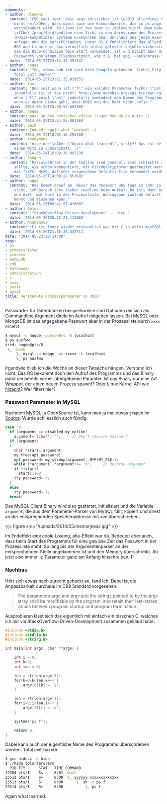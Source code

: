 ```yaml
---
comments:
- author: Clemens
  content: "C99 sagt zwar, dass argv editierbar ist \u2013 allerdings muss das noch
    nicht hei\xDFen, dass damit auch die Kommandozeile, die in ps angezeigt wird auch
    ver\xE4ndert wird. In Linux ist das zwar so implementiert (man bekommt also quasi
    \xFCber /proc/$pid/cmdline eine Sicht in den Adressraum des Prozesses), andere
    (POSIX-kompatible) Systeme k\xF6nnten aber durchaus bei jedem execve(2) eine Kopie
    anlegen und die zur\xFCckgeben. Unter OS X funktioniert das allerdings auch, unter
    BSD und Linux hast dus vermutlich selbst getestet.\n\nDie sicherste Variante,
    die die Race-Condition beim Start vermeidet, ist und bleibt aber das Lesen des
    Passworts von einem Filedeskriptor, wie z.B. bei gpg --passphrase-fd."
  date: '2014-05-23T23:14:33.352542'
- author: noqqe
  content: "Yep, sowas hab ich auch beim Googeln gefunden. Siehe\_http://stackoverflow.com/questions/3830823/hiding-secret-from-command-line-parameter-on-unix.
    Total gut! Danke!"
  date: '2014-05-23T23:21:35.819351'
- author: tux.
  content: "Und seit wann ist \"f\" ein valider Parameter f\xFCr \"ps\"? Unter OpenBSD
    jedenfalls ist er das nicht: http://www.openbsd.org/cgi-bin/man.cgi?query=ps\n\nAuch
    ohne \"f\" zeigt \"ps\" jedenfalls zumindest den Namen des Programms an:\n\nhttps://www.dropbox.com/s/n65ikfx0idde4zw/2014-05-24-004028_1024x768_scrot.png\n\nSch\xF6n,
    wenn es unter Linux geht, aber UNIX mag das halt nicht.\nTja."
  date: '2014-05-23T23:50:59.692086'
- author: noqqe
  content: muss an dem komischen editor liegen den du da nutzt ;)
  date: '2014-05-23T23:54:55.581969'
- author: Vain
  content: Indeed, again what learned! :)
  date: '2014-05-24T10:02:16.255188'
- author: Anonymous
  content: "nice one!\nAber \"Again what learned\", srsly?! Das ist selbst f\xFCr
    einen Witz zu schmerzhaft. :("
  date: '2014-05-24T16:09:30.897238'
- author: Shogun
  content: "Passw\xF6rter in der Cmdline sind generell eine schlechte Idee. Entweder
    sollte, wie schon kommentiert, mit Filedeskriptoren gearbeitet werden oder z.B.
    das f\xFCr MySQL daf\xFCr vorgesehene Defaults-File verwendet werden."
  date: '2014-05-25T14:00:27.553601'
- author: noqqe
  content: "Das kommt drauf an. Bevor das Passwort 365 Tage im Jahr in einem File
    steht, \xFCbergeb ichs lieber readline beim Aufruf. Da ists dann nur im Memory
    und evtl. mal kurz in der Prozessliste. Wohingegen iwelche default-files jeder
    kennt und einsehen kann."
  date: '2014-05-26T09:42:57.416607'
- author: Geier
  content: '"StackOverflow-Driven-Development" -- nice.'
  date: '2014-05-26T20:22:21.112065'
- author: Anonymous
  content: "Es ist immer wieder erstaunlich was mit C so alles m\xF6glich ist..."
  date: '2014-05-26T21:16:33.342711'
date: '2014-05-23T20:14:00'
tags:
- ps
- prozesslisten
- process
- mongodb
- c99
- databases
- administration
- c
- unix
- posix
- mysql
title: Versteckte Prozessparameter in UNIX
---
```


Passwörter für Datenbanken beispielsweise sind Optionen die sich als Commandline Argument direkt im Aufruf mitgeben lassen.
Bei MySQL oder MongoDB ist das angegebene Passwort aber in der Prozessliste durch `xxxx` ersetzt.

``` bash
$ mysql -u noqqe -ppassw0rd -h localhost
$ ps auxfww
sshd: noqqe@pts/0
 \_ -bash
     \_ mysql -u noqqe -px xxxxx -h localhost
     \_ ps auxfww
```

Irgendwie blieb ich die Woche an dieser Tatsache hängen. Verstand ich nicht.
Das OS bekommt doch den Aufruf des Programms und das Binary parst die bereits
vorher übergebenen Paramter. Ist das Binary nur eine Art Wrapper, der einen neuen
Prozess spawnt? Oder Linux Kernel API wie [hidepid](https://www.kernel.org/doc/Documentation/filesystems/proc.txt)?
Wer filtert hier?

### Passwort Parameter in MySQL

Nachdem MySQL ja OpenSource ist, kann man ja mal etwas `grep`en im [Source](http://bazaar.launchpad.net/~mysql/mysql-server/5.5/view/head:/client/mysql.cc#L1734).
Wurde schliesslich auch fündig.

``` cpp
case 'p':
  if (argument == disabled_my_option)
    argument= (char*) "";     // Don't require password
  if (argument)
  {
    char *start= argument;
    my_free(opt_password);
    opt_password= my_strdup(argument, MYF(MY_FAE));
    while (*argument) *argument++= 'x';     // Destroy argument
    if (*start)
      start[1]=0 ;
    tty_password= 0;
  }
  else
    tty_password= 1;
  break;
```

Das MySQL Client Binary wird also gestartet, initialisiert und die Variable `argument`, die aus dem Parameter-Parser von MySQL fällt, kopiert und
direkt an der entsprechenden Speicheraddresse mit `x`en überschrieben.

{{< figure src="/uploads/2014/05/memoryloss.jpg" >}}

Im Endeffekt eine coole Lösung, aha-Effekt war da. Bedeutet aber auch, dass beim
Start des Programms für eine gewisse Zeit das Passwort in der Prozessliste
steht. So lang bis der Argumentenparser an der entsprechenden Stelle angekommen ist und
den Memory überschreibt. Ab jetzt also immer `-p` Parameter ganz am Anfang hinschreiben :P

### Nachbau

Hört sich etwas nach zurecht gehackt an, fand ich. Dabei ist die Anpassbarkeit
durchaus im C99 Standard vorgesehen.

> The parameters argc and argv and the strings pointed to by the argv array
> shall be modifiable by the program, and retain their last-stored values
> between program startup and program termination.

Ausprobieren lässt sich das eigentlich mit einfach ein bisschen C, welches ich mir
via StackOverflow-Driven-Development zusammen geklaut habe.

``` c
#include <stdio.h>
#include <stdlib.h>
#include <string.h>

int main(int argc, char **argv) {

    int i = 0;
    int k=0;
    int len = 0;

    len = strlen(argv[0]);
    for(k=0;k<len;k++) {
        argv[0][k] = 'y';
    }

    len = strlen(argv[1]);
    for(i=0;i<len;i++) {
        argv[1][i] = 'x';
    }

    system("ps f");

    return 0;
}
```

Dabei kann auch der eigentliche Name des Programms überschrieben werden. Total
evil-haxx0r.

``` bash
$ gcc hide.c -o hide
$ ./hide tolorlerolero
  PID TTY      STAT   TIME COMMAND
12384 pts/1    Ss     0:01 -bash
23512 pts/1    S+     0:00  \_ yyyyyy xxxxxxxxxxxxx
23513 pts/1    S+     0:00      \_ sh -c ps f
23514 pts/1    R+     0:00          \_ ps f
```

Again what learned.
